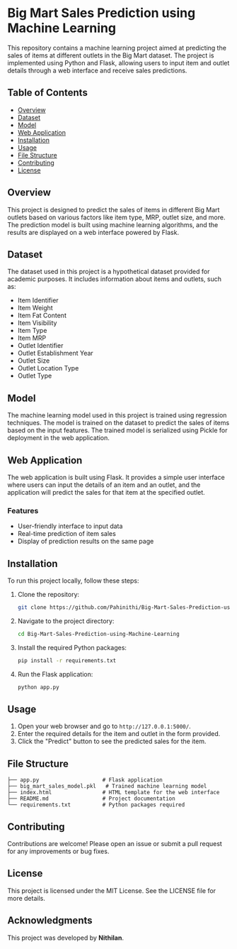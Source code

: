 # Big Mart Sales Prediction using Machine Learning

This repository contains a machine learning project aimed at predicting the sales of items at different outlets in the Big Mart dataset. The project is implemented using Python and Flask, allowing users to input item and outlet details through a web interface and receive sales predictions.

## Table of Contents
- [Overview](#overview)
- [Dataset](#dataset)
- [Model](#model)
- [Web Application](#web-application)
- [Installation](#installation)
- [Usage](#usage)
- [File Structure](#file-structure)
- [Contributing](#contributing)
- [License](#license)

## Overview
This project is designed to predict the sales of items in different Big Mart outlets based on various factors like item type, MRP, outlet size, and more. The prediction model is built using machine learning algorithms, and the results are displayed on a web interface powered by Flask.

## Dataset
The dataset used in this project is a hypothetical dataset provided for academic purposes. It includes information about items and outlets, such as:
- Item Identifier
- Item Weight
- Item Fat Content
- Item Visibility
- Item Type
- Item MRP
- Outlet Identifier
- Outlet Establishment Year
- Outlet Size
- Outlet Location Type
- Outlet Type

## Model
The machine learning model used in this project is trained using regression techniques. The model is trained on the dataset to predict the sales of items based on the input features. The trained model is serialized using Pickle for deployment in the web application.

## Web Application
The web application is built using Flask. It provides a simple user interface where users can input the details of an item and an outlet, and the application will predict the sales for that item at the specified outlet.

### Features
- User-friendly interface to input data
- Real-time prediction of item sales
- Display of prediction results on the same page

## Installation
To run this project locally, follow these steps:

1. Clone the repository:
   ```bash
   git clone https://github.com/Pahinithi/Big-Mart-Sales-Prediction-using-Machine-Learning
   ```
2. Navigate to the project directory:
   ```bash
   cd Big-Mart-Sales-Prediction-using-Machine-Learning
   ```
3. Install the required Python packages:
   ```bash
   pip install -r requirements.txt
   ```

4. Run the Flask application:
   ```bash
   python app.py
   ```

## Usage
1. Open your web browser and go to `http://127.0.0.1:5000/`.
2. Enter the required details for the item and outlet in the form provided.
3. Click the "Predict" button to see the predicted sales for the item.

## File Structure
```
├── app.py                    # Flask application
├── big_mart_sales_model.pkl   # Trained machine learning model
├── index.html                # HTML template for the web interface
├── README.md                 # Project documentation
└── requirements.txt          # Python packages required
```

## Contributing
Contributions are welcome! Please open an issue or submit a pull request for any improvements or bug fixes.

## License
This project is licensed under the MIT License. See the LICENSE file for more details.



## Acknowledgments

This project was developed by **Nithilan**.
